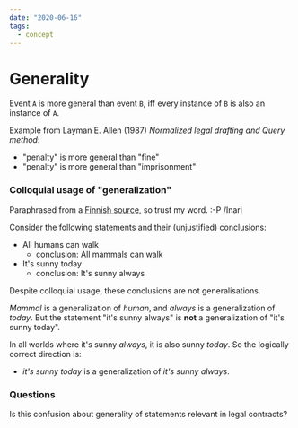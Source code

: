 ```yaml
---
date: "2020-06-16"
tags:
  - concept
---
```


# Generality

Event `A` is more general than event `B`, iff every instance of `B` is also an instance of `A`.

Example from Layman E. Allen (1987) _Normalized legal drafting and Query method_:

* "penalty" is more general than "fine"
* "penalty" is more general than "imprisonment"

### Colloquial usage of "generalization"

Paraphrased from a [Finnish source](http://sange.fi/~atehwa/cgi-bin/piki.cgi/yleistys), so trust my word. :-P /Inari

Consider the following statements and their (unjustified) conclusions:

* All humans can walk
  * conclusion: All mammals can walk
* It's sunny today
  * conclusion: It's sunny always

Despite colloquial usage, these conclusions are not generalisations.

_Mammal_ is a generalization of _human_, and _always_ is a generalization of _today_.
But the statement "it's sunny always" is __not__ a generalization of "it's sunny today".

In all worlds where it's sunny _always_, it is also sunny _today_. So the logically correct direction is:

* _it's sunny today_ is a generalization of _it's sunny always_.

### Questions

Is this confusion about generality of statements relevant in legal contracts?
